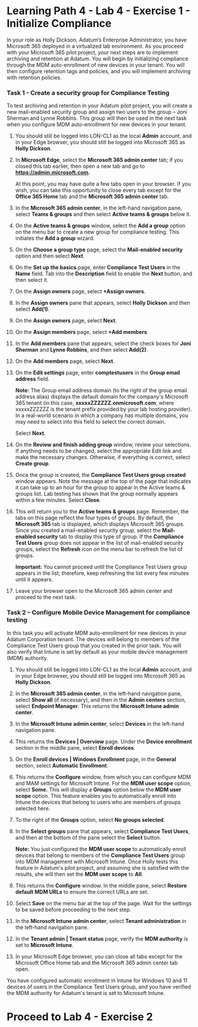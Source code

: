 # Learning Path 4 - Lab 4 - Exercise 1 - Initialize Compliance 

In your role as Holly Dickson, Adatum’s Enterprise Administrator, you have Microsoft 365 deployed in a virtualized lab environment. As you proceed with your Microsoft 365 pilot project, your next steps are to implement archiving and retention at Adatum. You will begin by initializing compliance through the MDM auto-enrollment of new devices in your tenant. You will then configure retention tags and policies, and you will implement archiving with retention policies. 

### Task 1 - Create a security group for Compliance Testing

To test archiving and retention in your Adatum pilot project, you will create a new mail-enabled security group and assign two users to the group – Joni Sherman and Lynne Robbins. This group will then be used in the next task when you configure MDM auto-enrollment for new devices in your tenant. 

1. You should still be logged into LON-CL1 as the local **Admin** account, and in your Edge browser, you should still be logged into Microsoft 365 as **Holly Dickson**. 

2. In **Microsoft Edge**, select the **Microsoft 365 admin center** tab; if you closed this tab earlier, then open a new tab and go to **https://admin.microsoft.com.** <br/>

	At this point, you may have quite a few tabs open in your browser. If you wish, you can take this opportunity to close every tab except for the **Office 365 Home** tab and the **Microsoft 365 admin center** tab.

3. In the **Microsoft 365 admin center**, in the left-hand navigation pane, select **Teams & groups** and then select **Active teams & groups** below it.

4. On the **Active teams & groups** window, select the **Add a group** option on the menu bar to create a new group for compliance testing. This initiates the **Add a group** wizard.

5. On the **Choose a group type** page, select the **Mail-enabled security** option and then select **Next**.

6. On the **Set up the basics** page, enter **Compliance Test Users** in the **Name** field. Tab into the **Description** field to enable the **Next** button, and then select it.

7. On the **Assign owners** page, select **+Assign owners**. 

8. In the **Assign owners** pane that appears, select **Holly Dickson** and then select **Add(1)**. 

9. On the **Assign owners** page, select **Next**.

10. On the **Assign members** page, select **+Add members**. 

11. In the **Add members** pane that appears, select the check boxes for **Joni Sherman** and **Lynne Robbins**, and then select **Add(2)**.

12. On the **Add members** page, select **Next**.

13. On the **Edit settings** page, enter **comptestusers** in the **Group email address** field. <br/>

	**Note:** The Group email address domain (to the right of the group email address alias) displays the default domain for the company's Microsoft 365 tenant (in this case, **xxxxxZZZZZZ.onmicrosoft.com**, where xxxxxZZZZZZ is the tenant prefix provided by your lab hosting provider). In a real-world scenario in which a company has multiple domains, you may need to select into this field to select the correct domain. <br/>

	Select **Next**.

14. On the **Review and finish adding group** window, review your selections. If anything needs to be changed, select the appropriate Edit link and make the necessary changes. Otherwise, if everything is correct, select **Create group**.

15. Once the group is created, the **Compliance Test Users group created** window appears. Note the message at the top of the page that indicates it can take up to an hour for the group to appear in the Active teams & groups list. Lab testing has shown that the group normally appears within a few minutes. Select **Close**.

16. This will return you to the **Active teams & groups** page. Remember, the tabs on this page reflect the four types of groups. By default, the **Microsoft 365** tab is displayed, which displays Microsoft 365 groups. Since you created a mail-enabled security group, select the **Mail-enabled security** tab to display this type of group. If the **Compliance Test Users** group does not appear in the list of mail-enabled security groups, select the **Refresh** icon on the menu bar to refresh the list of groups. <br/>

	**Important:** You cannot proceed until the Compliance Test Users group appears in the list; therefore, keep refreshing the list every few minutes until it appears.

17. Leave your browser open to the Microsoft 365 admin center and proceed to the next task.


### Task 2 – Configure Mobile Device Management for compliance testing

In this task you will activate MDM auto-enrollment for new devices in your Adatum Corporation tenant. The devices will belong to members of the Compliance Test Users group that you created in the prior task. You will also verify that Intune is set by default as your mobile device management (MDM) authority. 

1. You should still be logged into LON-CL1 as the local **Admin** account, and in your Edge browser, you should still be logged into Microsoft 365 as **Holly Dickson**. 

2. In the **Microsoft 365 admin center**, in the left-hand navigation pane, select **Show all** (if necessary), and then in the **Admin centers** section, select **Endpoint Manager**. This returns the **Microsoft Intune admin center**.

3. In the **Microsoft Intune admin center**, select **Devices** in the left-hand navigation pane.

4. This returns the **Devices | Overview** page. Under the **Device enrollment** section in the middle pane, select **Enroll devices**.

5. On the **Enroll devices | Windows Enrollment** page, in the **General** section, select **Automatic Enrollment**.

6. This returns the **Configure** window, from which you can configure MDM and MAM settings for Microsoft Intune. For the **MDM user scope** option, select **Some.** This will display a **Groups** option below the **MDM user scope** option. This feature enables you to automatically enroll into Intune the devices that belong to users who are members of groups selected here.

7. To the right of the **Groups** option, select **No groups selected**. 

8. In the **Select groups** pane that appears, select **Compliance Test Users**, and then at the bottom of the pane select the **Select** button. <br/>

	**Note:** You just configured the **MDM user scope** to automatically enroll devices that belong to members of the **Compliance Test Users** group into MDM management with Microsoft Intune. Once Holly tests this feature in Adatum's pilot project, and assuming she is satisfied with the results, she will then set the **MDM user scope** to **All**.
	
9. This returns the **Configure** window. In the middle pane, select **Restore default MDM URLs** to ensure the correct URLs are set. 

10. Select **Save** on the menu bar at the top of the page. Wait for the settings to be saved before proceeding to the next step.

11. In the **Microsoft Intune admin center**, select **Tenant administration** in the left-hand navigation pane.

12. In the **Tenant admin | Tenant status** page, verify the **MDM authority** is set to **Microsoft Intune**.

13. In your Microsoft Edge browser, you can close all tabs except for the Microsoft Office Home tab and the Microsoft 365 admin center tab open.

You have configured automatic enrollment in Intune for Windows 10 and 11 devices of users in the Compliance Test Users group, and you have verified the MDM authority for Adatum's tenant is set to Microsoft Intune.


# Proceed to Lab 4 - Exercise 2
